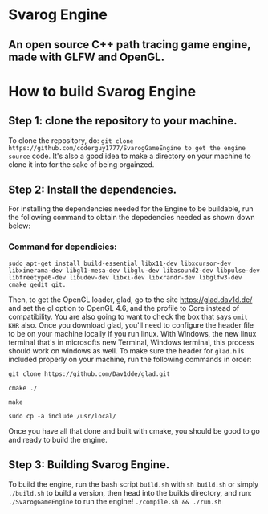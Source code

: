 # Svarog Engine
## An open source C++ path tracing game engine, made with GLFW and OpenGL.

# How to build Svarog Engine
## Step 1: clone the repository to your machine.
To clone the repository, do: `git clone https://github.com/coderguy1777/SvarogGameEngine to get the engine source`
code. It's also a good idea to make a directory on your machine to clone it into for the sake of being orgainzed.

## Step 2: Install the dependencies.
For installing the dependencies needed for the Engine to be buildable, run the following 
command to obtain the depedencies needed as shown down below: 

### Command for dependicies:
`sudo apt-get install build-essential libx11-dev libxcursor-dev libxinerama-dev libgl1-mesa-dev libglu-dev libasound2-dev libpulse-dev libfreetype6-dev libudev-dev libxi-dev libxrandr-dev libglfw3-dev cmake gedit git.`

Then, to get the OpenGL loader, glad, go to the site https://glad.dav1d.de/ and set the gl option to OpenGL 4.6, 
and the profile to Core instead of compatibility. You are also going to want to check the box that says `omit KHR`
also. Once you download glad, you'll need to configure the header file to be on your machine locally if you run linux. With Windows, the new linux terminal that's in microsofts new Terminal, Windows terminal, this process should work on windows as well.
To make sure the header for `glad.h` is included properly on your machine, run the following commands in order:

  `git clone https://github.com/Dav1dde/glad.git`
  
  `cmake ./`
  
  `make`
  
  `sudo cp -a include /usr/local/`
  

Once you have all that done and built with cmake, you should be good to go and ready to build the engine.

## Step 3: Building Svarog Engine.
To build the engine, run the bash script `build.sh` with `sh build.sh` or simply `./build.sh` to build a version, then head into the builds directory, and run: `./SvarogGameEngine` to run the engine!
`./compile.sh && ./run.sh`
